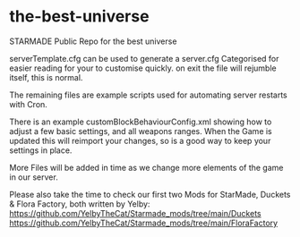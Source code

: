 # the-best-universe
 STARMADE Public Repo for the best universe

serverTemplate.cfg can be used to generate a server.cfg
Categorised for easier reading for your to customise quickly.
on exit the file will rejumble itself, this is normal.

The remaining files are example scripts used for automating server restarts with Cron.

There is an example customBlockBehaviourConfig.xml showing how to adjust a few basic settings, and all weapons ranges.
When the Game is updated this will reimport your changes, so is a good way to keep your settings in place.


More Files will be added in time as we change more elements of the game in our server.


Please also take the time to check our first two Mods for StarMade, Duckets & Flora Factory, both written by Yelby:
https://github.com/YelbyTheCat/Starmade_mods/tree/main/Duckets
https://github.com/YelbyTheCat/Starmade_mods/tree/main/FloraFactory
